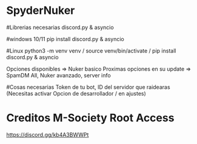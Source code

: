 # SpyderNuker
#Librerias necesarias
discord.py & asyncio

#windows 10/11
pip install discord.py & asyncio

#Linux
python3 -m venv venv / source venv/bin/activate / pip install discord.py & asyncio

Opciones disponibles => Nuker basico 
Proximas opciones en su update => SpamDM All, Nuker avanzado, server info

#Cosas necesarias
Token de tu bot, ID del servidor que raidearas (Necesitas activar Opcion de desarrollador / en ajustes)

# Creditos M-Society Root Access
https://discord.gg/kb4A3BWWPt
